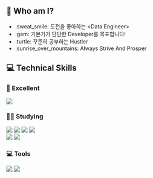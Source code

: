 ## 🌟 Who am I?

<ul>
  <li>:sweat_smile: 도전을 좋아하는 &lt;Data Engineer&gt; </li>
  <li>:gem: 기본기가 단단한 Developer를 목표합니다! </li>
  <li>:turtle: 꾸준히 공부하는 Hustler </li>
  <li>:sunrise_over_mountains: Always Strive And Prosper </li>
</ul>


## 💻 Technical Skills
    
### 🌺 Excellent
<img src="https://img.shields.io/badge/Python-3776AB.svg?style=flat&logo=Python&logoColor=white"/> 

### 🧗‍♂️ Studying
<img src="https://img.shields.io/badge/Java-3776AB.svg?style=flat&logo=Java&logoColor=white"/>  <img src="https://img.shields.io/badge/Kafka-231F20.svg?style=flat&logo=Apache-Kafka&logoColor=white"/>  <img src="https://img.shields.io/badge/Git-F05032.svg?style=flat&logo=git&logoColor=white"/>  <img src="https://img.shields.io/badge/Docker-2496ED.svg?style=flat&logo=Docker&logoColor=white"/>    
<img src="https://img.shields.io/badge/-Hive-FDEE21.svg?style=flat&logo=Apache-Hive&logoColor=black"/>  <img src="https://img.shields.io/badge/-Airflow-green.svg?style=flat&logo=Apache-Airflow&logoColor=black"/>
### 💻 Tools
<img src="https://img.shields.io/badge/Visual%20Studio%20Code-007ACC.svg?style=flat&logo=Visual-Studio-Code&logoColor=white"/>  <img src="https://img.shields.io/badge/-jupyter-lightgrey.svg?style=flat&logo=jupyter&logoColor=orange"/>  



<!-- <img src="https://img.shields.io/badge/Android%20Studio-3DDC84.svg?style=flat&logo=Android-Studio&logoColor=white"/> -->

